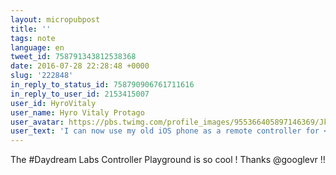 ```yaml
---
layout: micropubpost
title: ''
tags: note
language: en
tweet_id: 758791343812538368
date: 2016-07-28 22:28:48 +0000
slug: '222848'
in_reply_to_status_id: 758790906761711616
in_reply_to_user_id: 2153415007
user_id: HyroVitaly
user_name: Hyro Vitaly Protago
user_avatar: https://pbs.twimg.com/profile_images/955366405897146369/JkULUUC4.jpg
user_text: 'I can now use my old iOS phone as a remote controller for <a href="/hashtag/Daydream?src=hash" data-query-source="hashtag_click" class="twitter-hashtag pretty-link js-nav" dir="ltr"><s>#</s><b>Daydream</b></a>! <a href="/hashtag/GoogleVR?src=hash" data-query-source="hashtag_click" class="twitter-hashtag pretty-link js-nav" dir="ltr"><s>#</s><b>GoogleVR</b></a> <a href="/hashtag/Unity?src=hash" data-query-source="hashtag_click" class="twitter-hashtag pretty-link js-nav" dir="ltr"><s>#</s><b>Unity</b></a> <a href="https://t.co/N8XdzrwETC" rel="nofollow noopener" dir="ltr" data-expanded-url="https://github.com/HyroVitalyProtago/ControllerEmulator" class="twitter-timeline-link" target="_blank" title="https://github.com/HyroVitalyProtago/ControllerEmulator"><span class="tco-ellipsis"></span><span class="invisible">https://</span><span class="js-display-url">github.com/HyroVitalyProt</span><span class="invisible">ago/ControllerEmulator</span><span class="tco-ellipsis"><span class="invisible"> </span>…</span></a>'
---
```

The #Daydream Labs Controller Playground is so cool ! Thanks @googlevr !!
